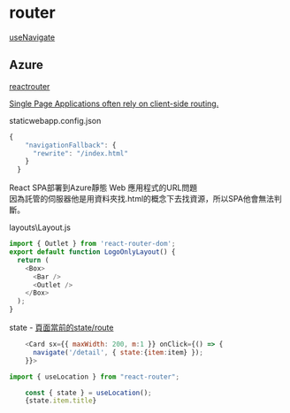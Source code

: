 # router

[useNavigate](https://reactrouter.com/en/main/hooks/use-navigate#usenavigate) 

## Azure 

[reactrouter](https://reactrouter.com/en/main/start/tutorial)


[Single Page Applications often rely on client-side routing.](https://learn.microsoft.com/en-us/azure/static-web-apps/configuration#example-configuration-file)

staticwebapp.config.json

```js
{
    "navigationFallback": {
      "rewrite": "/index.html"
    }
  }
```
React SPA部署到Azure靜態 Web 應用程式的URL問題  
因為託管的伺服器他是用資料夾找.html的概念下去找資源，所以SPA他會無法判斷。


layouts\Layout.js

```js
import { Outlet } from 'react-router-dom';
export default function LogoOnlyLayout() {
  return (
    <Box>
      <Bar />
      <Outlet />
    </Box>
  );
}
```

state - [頁面當前的state/route](https://www.reactnavigation.org.cn/docs/screen-navigation-prop)

```js
    <Card sx={{ maxWidth: 200, m:1 }} onClick={() => {
      navigate('/detail', { state:{item:item} });
    }}>
```

```js
import { useLocation } from "react-router";

    const { state } = useLocation();
    {state.item.title}
```

